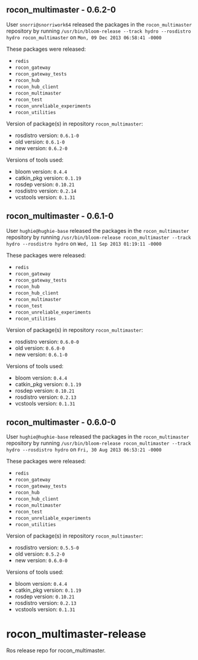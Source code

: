 ## rocon_multimaster - 0.6.2-0

User `snorri@snorriwork64` released the packages in the `rocon_multimaster` repository by running `/usr/bin/bloom-release --track hydro --rosdistro hydro rocon_multimaster` on `Mon, 09 Dec 2013 06:58:41 -0000`

These packages were released:
- `redis`
- `rocon_gateway`
- `rocon_gateway_tests`
- `rocon_hub`
- `rocon_hub_client`
- `rocon_multimaster`
- `rocon_test`
- `rocon_unreliable_experiments`
- `rocon_utilities`

Version of package(s) in repository `rocon_multimaster`:
- rosdistro version: `0.6.1-0`
- old version: `0.6.1-0`
- new version: `0.6.2-0`

Versions of tools used:
- bloom version: `0.4.4`
- catkin_pkg version: `0.1.19`
- rosdep version: `0.10.21`
- rosdistro version: `0.2.14`
- vcstools version: `0.1.31`


## rocon_multimaster - 0.6.1-0

User `hughie@hughie-base` released the packages in the `rocon_multimaster` repository by running `/usr/bin/bloom-release rocon_multimaster --track hydro --rosdistro hydro` on `Wed, 11 Sep 2013 01:19:11 -0000`

These packages were released:
- `redis`
- `rocon_gateway`
- `rocon_gateway_tests`
- `rocon_hub`
- `rocon_hub_client`
- `rocon_multimaster`
- `rocon_test`
- `rocon_unreliable_experiments`
- `rocon_utilities`

Version of package(s) in repository `rocon_multimaster`:
- rosdistro version: `0.6.0-0`
- old version: `0.6.0-0`
- new version: `0.6.1-0`

Versions of tools used:
- bloom version: `0.4.4`
- catkin_pkg version: `0.1.19`
- rosdep version: `0.10.21`
- rosdistro version: `0.2.13`
- vcstools version: `0.1.31`


## rocon_multimaster - 0.6.0-0

User `hughie@hughie-base` released the packages in the `rocon_multimaster` repository by running `/usr/bin/bloom-release rocon_multimaster --track hydro --rosdistro hydro` on `Fri, 30 Aug 2013 06:53:21 -0000`

These packages were released:
- `redis`
- `rocon_gateway`
- `rocon_gateway_tests`
- `rocon_hub`
- `rocon_hub_client`
- `rocon_multimaster`
- `rocon_test`
- `rocon_unreliable_experiments`
- `rocon_utilities`

Version of package(s) in repository `rocon_multimaster`:
- rosdistro version: `0.5.5-0`
- old version: `0.5.2-0`
- new version: `0.6.0-0`

Versions of tools used:
- bloom version: `0.4.4`
- catkin_pkg version: `0.1.19`
- rosdep version: `0.10.21`
- rosdistro version: `0.2.13`
- vcstools version: `0.1.31`


rocon_multimaster-release
=========================

Ros release repo for rocon_multimaster.